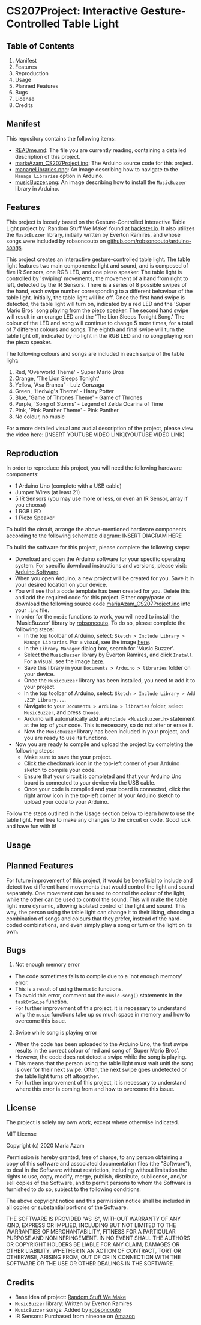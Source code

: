 # CS207Project: Interactive Gesture-Controlled Table Light

## Table of Contents
1. Manifest
2. Features
3. Reproduction
4. Usage
5. Planned Features
6. Bugs
7. License
8. Credits

## Manifest
This repository contains the following items:
- [READme.md](https://github.com/marcam-fs/CS207Project/blob/main/README.md): The file you are currently reading, containing a detailed description of this project.
- [mariaAzam_CS207Project.ino](https://github.com/marcam-fs/CS207Project/blob/main/mariaAzam_CS207Project.ino): The Arduino source code for this project.
- [manageLibraries.png](https://github.com/marcam-fs/CS207Project/blob/main/manageLibraries.png): An image describing how to navigate to the `Manage Libraries` option in Arduino.
- [musicBuzzer.png](https://github.com/marcam-fs/CS207Project/blob/main/musicBuzzer.png): An image describing how to install the `MusicBuzzer` library in Arduino.

## Features
This project is loosely based on the Gesture-Controlled Interactive Table Light project by 'Random Stuff We Make' found at [hackster.io](https://www.hackster.io/rswm/gesture-controlled-interactive-table-light-3f8bd7#code). It also utilizes the `MusicBuzzer` library, initially written by Everton Ramires, and whose songs were included by robsoncouto on [github.com/robsoncouto/arduino-songs](https://github.com/robsoncouto/arduino-songs).

This project creates an interactive gesture-controlled table light. The table light features two main components: light and sound, and is composed of five IR Sensors, one RGB LED, and one piezo speaker. The table light is controlled by 'swiping' movements, the movement of a hand from right to left, detected by the IR Sensors. There is a series of 8 possible swipes of the hand, each swipe number corresponding to a different behaviour of the table light. Initially, the table light will be off. Once the first hand swipe is detected, the table light will turn on, indicated by a red LED and the 'Super Mario Bros' song playing from the piezo speaker. The second hand swipe will result in an orange LED and the 'The Lion Sleeps Tonight Song.' The colour of the LED and song will continue to change 5 more times, for a total of 7 different colours and songs. The eighth and final swipe will turn the table light off, indicated by no light in the RGB LED and no song playing rom the piezo speaker.

The following colours and songs are included in each swipe of the table light:
1. Red, 'Overworld Theme' - Super Mario Bros
2. Orange, 'The Lion Sleeps Tonight'
3. Yellow, 'Asa Branca' - Luiz Gonzaga
4. Green, 'Hedwig's Theme' - Harry Potter
5. Blue, 'Game of Thrones Theme' - Game of Thrones
6. Purple, 'Song of Storms' - Legend of Zelda Ocarina of Time
7. Pink, 'Pink Panther Theme' - Pink Panther
8. No colour, no music

For a more detailed visual and audial description of the project, please view the video here:
[INSERT YOUTUBE VIDEO LINK](YOUTUBE VIDEO LINK)

## Reproduction
In order to reproduce this project, you will need the following hardware components:
- 1 Arduino Uno (complete with a USB cable)
- Jumper Wires (at least 21)
- 5 IR Sensors (you may use more or less, or even an IR Sensor, array if you choose)
- 1 RGB LED
- 1 Piezo Speaker

To build the circuit, arrange the above-mentioned hardware components according to the following schematic diagram:
INSERT DIAGRAM HERE

To build the software for this project, please complete the following steps:
- Download and open the Arduino software for your specific operating system. For specific download instructions and versions, please visit: [Arduino Software](https://www.arduino.cc/en/software).
- When you open Arduino, a new project will be created for you. Save it in your desired location on your device.
- You will see that a code template has been created for you. Delete this and add the required code for this project. Either copy/paste or download the following source code [mariaAzam_CS207Project.ino](https://github.com/marcam-fs/CS207Project/blob/main/mariaAzam_CS207Project.ino) into your `.ino` file.
- In order for the `music` functions to work, you will need to install the 'MusicBuzzer' library by [robsoncouto](https://github.com/robsoncouto/arduino-songs). To do so, please complete the following steps:
  - In the top toolbar of Arduino, select: `Sketch > Include Library > Manage Libraries`. For a visual, see the image [here](https://github.com/marcam-fs/CS207Project/blob/main/manageLibraries.png).
  - In the `Library Manager` dialog box, search for 'Music Buzzer'.
  - Select the `MusicBuzzer` library by Everton Ramires, and click `Install`. For a visual, see the image [here](https://github.com/marcam-fs/CS207Project/blob/main/musicBuzzer.png).
  - Save this library in your `Documents > Arduino > libraries` folder on your device.
  - Once the `MusicBuzzer` library has been installed, you need to add it to your project.
  - In the top toolbar of Arduino, select: `Sketch > Include Library > Add .ZIP Library...`.
  - Navigate to your `Documents > Arduino > libraries` folder, select `MusicBuzzer`, and press `Choose`.
  - Arduino will automatically add a `#include <MusicBuzzer.h>` statement at the top of your code. This is necessary, so do not alter or erase it.
  - Now the `MusicBuzzer` library has been included in your project, and you are ready to use its functions.
- Now you are ready to compile and upload the project by completing the following steps:
  - Make sure to save the your project.
  - Click the checkmark icon in the top-left corner of your Arduino sketch to compile your code.
  - Ensure that your circuit is completed and that your Arduino Uno board is connected to your device via the USB cable.
  - Once your code is compiled and your board is connected, click the right arrow icon in the top-left corner of your Arduino sketch to upload your code to your Arduino.

Follow the steps outlined in the Usage section below to learn how to use the table light. Feel free to make any changes to the circuit or code. Good luck and have fun with it!

## Usage

## Planned Features
For future improvement of this project, it would be beneficial to include and detect two different hand movements that would control the light and sound separately. One movement can be used to control the colour of the light, while the other can be used to control the sound. This will make the table light more dynamic, allowing isolated control of the light and sound. This way, the person using the table light can change it to their liking, choosing a combination of songs and colours that they prefer, instead of the hard-coded combinations, and even simply play a song or turn on the light on its own.

## Bugs
1. Not enough memory error
  - The code sometimes fails to compile due to a 'not enough memory' error.
  - This is a result of using the `music` functions.
  - To avoid this error, comment out the `music.song()` statements in the `taskOnSwipe` function.
  - For further improvement of this project, it is necessary to understand why the `music` functions take up so much space in memory and how to overcome this issue.
2. Swipe while song is playing error
  - When the code has been uploaded to the Arduino Uno, the first swipe results in the correct colour of red and song of 'Super Mario Bros'.
  - However, the code does not detect a swipe while the song is playing.
  - This means that the person using the table light must wait unitl the song is over for their next swipe. Often, the next swipe goes undetected or the table light turns off altogether.
  - For further improvement of this project, it is necessary to understand where this error is coming from and how to overcome this issue.

## License
The project is solely my own work, except where otherwise indicated.

MIT License

Copyright (c) 2020 Maria Azam

Permission is hereby granted, free of charge, to any person obtaining a copy
of this software and associated documentation files (the "Software"), to deal
in the Software without restriction, including without limitation the rights
to use, copy, modify, merge, publish, distribute, sublicense, and/or sell
copies of the Software, and to permit persons to whom the Software is
furnished to do so, subject to the following conditions:

The above copyright notice and this permission notice shall be included in all
copies or substantial portions of the Software.

THE SOFTWARE IS PROVIDED "AS IS", WITHOUT WARRANTY OF ANY KIND, EXPRESS OR
IMPLIED, INCLUDING BUT NOT LIMITED TO THE WARRANTIES OF MERCHANTABILITY,
FITNESS FOR A PARTICULAR PURPOSE AND NONINFRINGEMENT. IN NO EVENT SHALL THE
AUTHORS OR COPYRIGHT HOLDERS BE LIABLE FOR ANY CLAIM, DAMAGES OR OTHER
LIABILITY, WHETHER IN AN ACTION OF CONTRACT, TORT OR OTHERWISE, ARISING FROM,
OUT OF OR IN CONNECTION WITH THE SOFTWARE OR THE USE OR OTHER DEALINGS IN THE
SOFTWARE.

## Credits
- Base idea of project: [Random Stuff We Make](https://www.hackster.io/rswm/gesture-controlled-interactive-table-light-3f8bd7#code)
- `MusicBuzzer` library: Written by Everton Ramires
- `MusicBuzzer` songs: Added by [robsoncouto](https://github.com/robsoncouto/arduino-songs)
- IR Sensors: Purchased from nineone on [Amazon](https://www.amazon.ca/Infrared-Obstacle-Avoidance-Detecting-Adjutable/dp/B07D3PHQT8)
